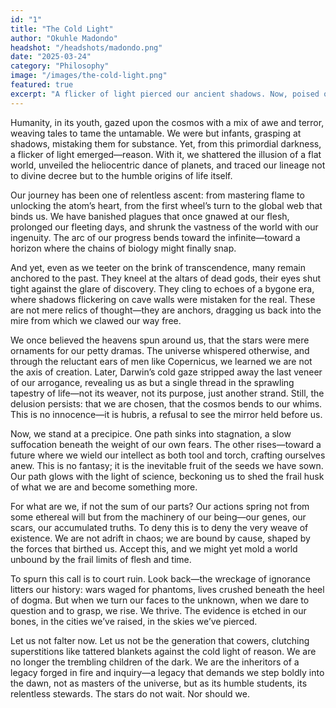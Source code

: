 ```yaml
---
id: "1"
title: "The Cold Light"
author: "Okuhle Madondo"
headshot: "/headshots/madondo.png"
date: "2025-03-24"
category: "Philosophy"
image: "/images/the-cold-light.png"
featured: true
excerpt: "A flicker of light pierced our ancient shadows. Now, poised on an unseen edge, humanity faces a veiled choice—ascend or fade. The stars hold their silence."
---
```


Humanity, in its youth, gazed upon the cosmos with a mix of awe and terror, weaving tales to tame the untamable. We were but infants, grasping at shadows, mistaking them for substance. Yet, from this primordial darkness, a flicker of light emerged—reason. With it, we shattered the illusion of a flat world, unveiled the heliocentric dance of planets, and traced our lineage not to divine decree but to the humble origins of life itself. 


Our journey has been one of relentless ascent: from mastering flame to unlocking the atom’s heart, from the first wheel’s turn to the global web that binds us. We have banished plagues that once gnawed at our flesh, prolonged our fleeting days, and shrunk the vastness of the world with our ingenuity. The arc of our progress bends toward the infinite—toward a horizon where the chains of biology might finally snap.


And yet, even as we teeter on the brink of transcendence, many remain anchored to the past. They kneel at the altars of dead gods, their eyes shut tight against the glare of discovery. They cling to echoes of a bygone era, where shadows flickering on cave walls were mistaken for the real. These are not mere relics of thought—they are anchors, dragging us back into the mire from which we clawed our way free.

We once believed the heavens spun around us, that the stars were mere ornaments for our petty dramas. The universe whispered otherwise, and through the reluctant ears of men like Copernicus, we learned we are not the axis of creation. Later, Darwin’s cold gaze stripped away the last veneer of our arrogance, revealing us as but a single thread in the sprawling tapestry of life—not its weaver, not its purpose, just another strand. Still, the delusion persists: that we are chosen, that the cosmos bends to our whims. This is no innocence—it is hubris, a refusal to see the mirror held before us.

Now, we stand at a precipice. One path sinks into stagnation, a slow suffocation beneath the weight of our own fears. The other rises—toward a future where we wield our intellect as both tool and torch, crafting ourselves anew. This is no fantasy; it is the inevitable fruit of the seeds we have sown. Our path glows with the light of science, beckoning us to shed the frail husk of what we are and become something more.

For what are we, if not the sum of our parts? Our actions spring not from some ethereal will but from the machinery of our being—our genes, our scars, our accumulated truths. To deny this is to deny the very weave of existence. We are not adrift in chaos; we are bound by cause, shaped by the forces that birthed us. Accept this, and we might yet mold a world unbound by the frail limits of flesh and time.

To spurn this call is to court ruin. Look back—the wreckage of ignorance litters our history: wars waged for phantoms, lives crushed beneath the heel of dogma. But when we turn our faces to the unknown, when we dare to question and to grasp, we rise. We thrive. The evidence is etched in our bones, in the cities we’ve raised, in the skies we’ve pierced.

Let us not falter now. Let us not be the generation that cowers, clutching superstitions like tattered blankets against the cold light of reason. We are no longer the trembling children of the dark. We are the inheritors of a legacy forged in fire and inquiry—a legacy that demands we step boldly into the dawn, not as masters of the universe, but as its humble students, its relentless stewards. The stars do not wait. Nor should we.